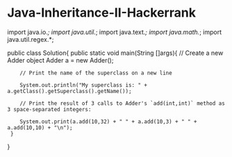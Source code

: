 # Java-Inheritance-II-Hackerrank

import java.io.*;
import java.util.*;
import java.text.*;
import java.math.*;
import java.util.regex.*;


public class Solution{
    public static void main(String []args){
        // Create a new Adder object
        Adder a = new Adder();
        
        // Print the name of the superclass on a new line
        
        System.out.println("My superclass is: " + a.getClass().getSuperclass().getName());	
        
        // Print the result of 3 calls to Adder's `add(int,int)` method as 3 space-separated integers:
        
        System.out.print(a.add(10,32) + " " + a.add(10,3) + " " + a.add(10,10) + "\n");
     }
}
